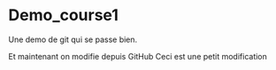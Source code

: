 # Demo_course1
Une demo  de git qui se passe bien.

Et maintenant on modifie depuis GitHub
Ceci est une petit modification
